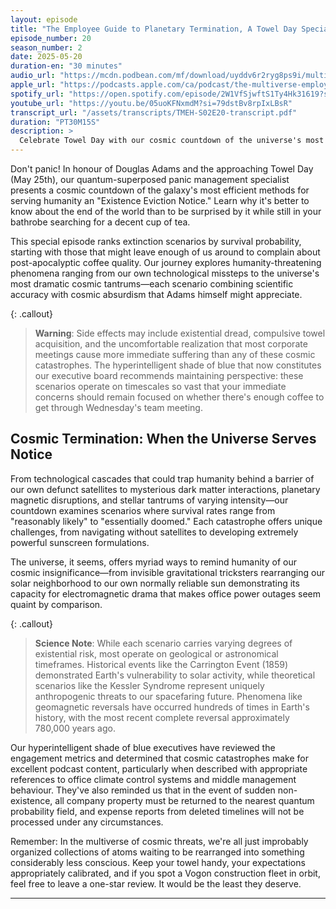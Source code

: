 ```yaml
---
layout: episode
title: "The Employee Guide to Planetary Termination, A Towel Day Special"
episode_number: 20
season_number: 2
date: 2025-05-20
duration-en: "30 minutes"
audio_url: "https://mcdn.podbean.com/mf/download/uyddv6r2ryg8ps9i/multiverse-employee-handbook-s02e20-employee-guide-planetary-termination.mp3"
apple_url: "https://podcasts.apple.com/ca/podcast/the-multiverse-employee-handbook/id1764134739?i=1000709104829"
spotify_url: "https://open.spotify.com/episode/2W1VfSjwftS1Ty4Hk31619?si=JhLwNQ5QT82vszoikTdL1Q"
youtube_url: "https://youtu.be/05uoKFNxmdM?si=79dstBv8rpIxLBsR"
transcript_url: "/assets/transcripts/TMEH-S02E20-transcript.pdf"
duration: "PT30M15S"
description: >
  Celebrate Towel Day with our cosmic countdown of the universe's most efficient methods for planetary termination, ranked by survival probability. From satellite debris cascades to solar catastrophes, learn why it's better to know about the end of the world than to be surprised by it while still in your bathrobe.
---
```


Don't panic! In honour of Douglas Adams and the approaching Towel Day (May 25th), our quantum-superposed panic management specialist presents a cosmic countdown of the galaxy's most efficient methods for serving humanity an "Existence Eviction Notice." Learn why it's better to know about the end of the world than to be surprised by it while still in your bathrobe searching for a decent cup of tea.

This special episode ranks extinction scenarios by survival probability, starting with those that might leave enough of us around to complain about post-apocalyptic coffee quality. Our journey explores humanity-threatening phenomena ranging from our own technological missteps to the universe's most dramatic cosmic tantrums—each scenario combining scientific accuracy with cosmic absurdism that Adams himself might appreciate.

{: .callout}
> **Warning**: Side effects may include existential dread, compulsive towel acquisition, and the uncomfortable realization that most corporate meetings cause more immediate suffering than any of these cosmic catastrophes. The hyperintelligent shade of blue that now constitutes our executive board recommends maintaining perspective: these scenarios operate on timescales so vast that your immediate concerns should remain focused on whether there's enough coffee to get through Wednesday's team meeting.

## Cosmic Termination: When the Universe Serves Notice

From technological cascades that could trap humanity behind a barrier of our own defunct satellites to mysterious dark matter interactions, planetary magnetic disruptions, and stellar tantrums of varying intensity—our countdown examines scenarios where survival rates range from "reasonably likely" to "essentially doomed." Each catastrophe offers unique challenges, from navigating without satellites to developing extremely powerful sunscreen formulations.

The universe, it seems, offers myriad ways to remind humanity of our cosmic insignificance—from invisible gravitational tricksters rearranging our solar neighborhood to our own normally reliable sun demonstrating its capacity for electromagnetic drama that makes office power outages seem quaint by comparison.

{: .callout}
> **Science Note**: While each scenario carries varying degrees of existential risk, most operate on geological or astronomical timeframes. Historical events like the Carrington Event (1859) demonstrated Earth's vulnerability to solar activity, while theoretical scenarios like the Kessler Syndrome represent uniquely anthropogenic threats to our spacefaring future. Phenomena like geomagnetic reversals have occurred hundreds of times in Earth's history, with the most recent complete reversal approximately 780,000 years ago.

Our hyperintelligent shade of blue executives have reviewed the engagement metrics and determined that cosmic catastrophes make for excellent podcast content, particularly when described with appropriate references to office climate control systems and middle management behaviour. They've also reminded us that in the event of sudden non-existence, all company property must be returned to the nearest quantum probability field, and expense reports from deleted timelines will not be processed under any circumstances.

Remember: In the multiverse of cosmic threats, we're all just improbably organized collections of atoms waiting to be rearranged into something considerably less conscious. Keep your towel handy, your expectations appropriately calibrated, and if you spot a Vogon construction fleet in orbit, feel free to leave a one-star review. It would be the least they deserve.

---
